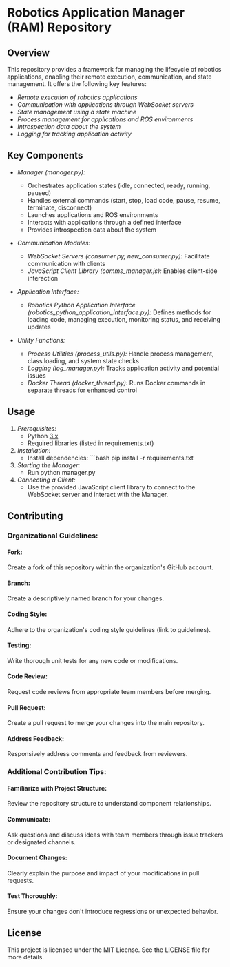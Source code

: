 # Robotics Application Manager (RAM) Repository

## Overview

This repository provides a framework for managing the lifecycle of robotics applications, enabling their remote execution, communication, and state management. It offers the following key features:

- *Remote execution of robotics applications*
- *Communication with applications through WebSocket servers*
- *State management using a state machine*
- *Process management for applications and ROS environments*
- *Introspection data about the system*
- *Logging for tracking application activity*

## Key Components

- *Manager (manager.py):*
    - Orchestrates application states (idle, connected, ready, running, paused)
    - Handles external commands (start, stop, load code, pause, resume, terminate, disconnect)
    - Launches applications and ROS environments
    - Interacts with applications through a defined interface
    - Provides introspection data about the system
      
- *Communication Modules:*
    - *WebSocket Servers (consumer.py, new_consumer.py):* Facilitate communication with clients
    - *JavaScript Client Library (comms_manager.js):* Enables client-side interaction
      
- *Application Interface:*
    - *Robotics Python Application Interface (robotics_python_application_interface.py):* Defines methods for loading code, managing execution, monitoring status, and receiving updates
      
- *Utility Functions:*
    - *Process Utilities (process_utils.py):* Handle process management, class loading, and system state checks
    - *Logging (log_manager.py):* Tracks application activity and potential issues
    - *Docker Thread (docker_thread.py):* Runs Docker commands in separate threads for enhanced control

## Usage

1. *Prerequisites:*
    - Python [3.x](https://www.python.org/downloads/)
    - Required libraries (listed in requirements.txt)
2. *Installation:*
    - Install dependencies: ```bash
pip install -r requirements.txt
3. *Starting the Manager:*
    - Run python manager.py
4. *Connecting a Client:*
    - Use the provided JavaScript client library to connect to the WebSocket server and interact with the Manager.

## Contributing

### Organizational Guidelines:


#### Fork:
Create a fork of this repository within the organization's GitHub account.


#### Branch:
Create a descriptively named branch for your changes.


#### Coding Style:
Adhere to the organization's coding style guidelines (link to guidelines).


#### Testing:
Write thorough unit tests for any new code or modifications.


#### Code Review:
Request code reviews from appropriate team members before merging.


#### Pull Request:
Create a pull request to merge your changes into the main repository.


#### Address Feedback:
Responsively address comments and feedback from reviewers.


### Additional Contribution Tips:

#### Familiarize with Project Structure: 
Review the repository structure to understand component relationships.


#### Communicate:
Ask questions and discuss ideas with team members through issue trackers or designated channels.


#### Document Changes:
Clearly explain the purpose and impact of your modifications in pull requests.


#### Test Thoroughly:
Ensure your changes don't introduce regressions or unexpected behavior.


## License

This project is licensed under the MIT License. See the LICENSE file for more details.
